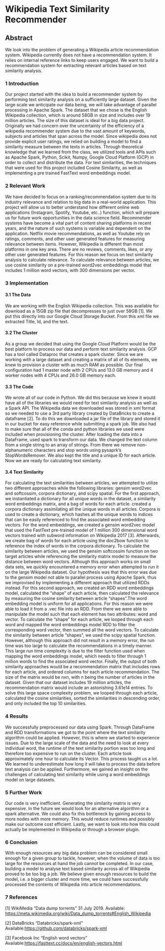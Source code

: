 # Wikipedia Text Similarity Recommender 

## Abstract
We look into the problem of generating  a Wikipedia article recommendation system. Wikipedia currently does not have a recommendation system. It relies on internal reference links to keep users engaged. We want to build a recommendation system for extracting relevant articles based on text similarity analysis. 

### 1	Introduction
Our project started with the idea to build a recommender system by performing text similarity analysis on a sufficiently large dataset. Given the large scale we anticipate our data being, we will take advantage of parallel processing in Apache Spark. The dataset that we chose is the English Wikipedia collection, which is around 58GB in size and includes over 19 million articles. The size of this dataset is ideal for a big data project.  Originally we had concern over the uncertainty of the efficiency of a wikipedia recommender system due to the vast amount of keywords, subjects and articles that span across the model. Since wikipedia does not provide explicit user ratings, we relied on building a model to find a similarity measure between the texts in articles. Through theoretical knowledge that we learned from the class, we utilized tools and APIs such as Apache Spark, Python, Scikit, Numpy, Google Cloud Platform (GCP) in order to collect and distribute the data. For text similarities, the techniques that were used for this project included Cosine Similarity, as well as implementing a pre trained FastText word embeddings model.

### 2	Relevant Work
We have decided to focus on a ranking/recommendation system due to its industry relevance and relation to big data in a real-world application. This project will allow us to better understand how different online web applications (Instagram, Spotify, Youtube, etc..) function, which will prepare us for future work opportunities in the data science field. Recommender systems have become a vital part of content sharing platforms in recent years, and the nature of such systems is variable and dependent on the application. Netflix movie recommendations, as well as Youtube rely on ratings, comments, and other user generated features for measuring relevance between items. However, Wikipedia is different than most platforms in one key area. There are no reviews, comments, likes, or any other user generated features. For this reason we focus on text similarity analysis to calculate relevance. To calculate relevance between articles, we use cosine similarity on a pre-trained word2vec embeddings model that includes 1 million word vectors, with 300 dimensions per vector. 

### 3 Implementation
#### 3.1 The Data
We are working with the English Wikipedia collection. This was available for download as a 15GB zip file that decompresses to just over 58GB [1]. We put this directly into our Google Cloud Storage Bucket. From this xml file we extracted Title, Id, and the text. 
#### 3.2 The Cluster
As a group we decided that using the Google Cloud Platform would be the best platform to process our data and perform text similarity analysis. GCP has a tool called Dataproc that creates a spark cluster. Since we are working with a large dataset and creating a matrix of all of its elements, we knew to provision a cluster with as much RAM as possible. Our final configuration had 1 master node with 2 CPUs and 13.0 GB memory and 4 worker nodes with 4 CPUs and 26.0 GB memory each. 
#### 3.3 The Code
We wrote all of our code in Python. We did this because we knew it would have all of the libraries we would need for text similarity analysis as well as a Spark API. The Wikipedia data we downloaded was stored in xml format so we needed to use a 3rd party library created by DataBricks to create a dataframe [2]. To do this we downloaded a jar file of the library and stored it in our bucket for easy reference while submitting a spark job. We also had to make sure that all of the conda and python libraries we used were included when provisioning the cluster. After loading the data into a DataFrame, used spark to transform our data. We changed the text column from a single string to an array of strings. From there we remove non-alphanumeric characters and stop words using pysaprk’s StopWordsRemover. We also kept the title and a unique ID for each article. Now we are ready for calculating text similarity.
#### 3.4 Text Similarity
For calculating the text similarities between articles, we attempted to utilize two different approaches while the following libraries: gensim word2vec and softcossim, corpora dictionary, and scipy spatial. For the first approach, we instantiated a dictionary for all unique words in the dataset, a similarity word embeddings matrix, and a bag of words for each article. created a corpora dictionary assimilating all the unique words in all articles. Corpora is used to create a dictionary, which hashes all the unique words to indices that can be easily referenced to find the associated word embedding vectors. For the word embeddings, we created a gensim word2vec model that used the FastText pre-trained model of 1 million 300 dimensional word vectors trained with subword information on Wikipedia 2017 [3]. Afterwards, we create bag of words for each article using the doc2bow function to reference the index of words in the corpora dictionary. To calculate the similarity between articles, we used the gensim softcossim function on two target articles while referencing the similarity matrix model to measure the distance between word vectors. Although this approach works on small data sets, we quickly encountered a memory error when attempted to run it on the large Wikipedia dataset. Our hypothesis was that this error was due to the gensim model not able to parallel process using Apache Spark, thus we improvised by implementing a different approach that utilized RDDs instead. For this second approach, we created an RDD word embeddings model, calculated the “shape” of each article, then calculated the relevance by measuring the cosine similarity between article “shapes”.The word embedding model is uniform for all applications. For this reason we were able to load it from a .vec file into an RDD. From there we were able to manipulate the model such that each element has two attributes: word and vector. To calculate the “shape” for each article, we looped through each word and mapped the word embeddings model RDD to filter the corresponding word vector, then summed all the word vectors. To calculate the similarity between article “shapes”, we used the scipy spatial function. However, although this approach did not result in a memory error, the run time was too large to calculate the recommendations in a timely manner. This large run time complexity is due to the filter function used when mapping the word embeddings model, which needs to filter through 1 million words to find the associated word vector. Finally, the output of both similarity approaches would be a recommendation matrix that includes rows for each article, and ordered columns for each article recommendation. The size of the matrix would be nxn, with n being the number of articles in the dataset. Given that our dataset includes 19 million articles, the recommendation matrix would include an astonishing 3.61e14 entries. To solve this large space complexity problem, we looped through each article, calculated the cosine similarities, sorted the similarities in descending order, and only included the top 10 similarities. 

### 4	Results 
We successfully preprocessed our data using Spark. Through DataFrame and RDD transformations we got to the point where the text similarity algorithm could be applied. However, this is where we started to experience issues. Due to the large scale of the data and the need to look at every individual word, the runtime of the text similarity portion was too long and therefore too expensive to run on the cluster. Each article took approximately one hour to calculate its Vector.  This process taught us a lot. We learned to underestimate how long it will take to process the data before text analysis can be applied. Furthermore, we gained an insight on the challenges of calculating text similarity while using a word embeddings model on large datasets. 

### 5	Further Work
Our code is very inefficient. Generating the similarity matrix is very expensive. In the future we would look for an alternative algorithm or a spark alternative. We could also fix this bottleneck by gaining access to more nodes with more memory. This would reduce runtimes and possibly make our outcome cost efficient. Lastly, we want to look into how this could actually be implemented in Wikipedia or through a browser plugin.

### 6	Conclusion
With enough resources any big data problem can be considered small enough for a given group to tackle, however, when the volume of data is too large for the resources at hand the job cannot be completed. In our case, building a model to analyse text based similarity across all of Wikipedia proved to be too big a job. We believe given enough resources to build the model, i.e. a bigger cluster and more time, we could have successfully processed the contents of Wikipedia into article recommendations.



### 7	References
[1] WikiMedia “Data dump torrents” 31 July 2019. Available: https://meta.wikimedia.org/wiki/Data_dump_torrents#English_Wikipedia

[2] DataBricks “Databricks/spark-xml” Available:https://github.com/databricks/spark-xml

[3]  Facebook Inc “English word vectors” Available:https://fasttext.cc/docs/en/english-vectors.html

